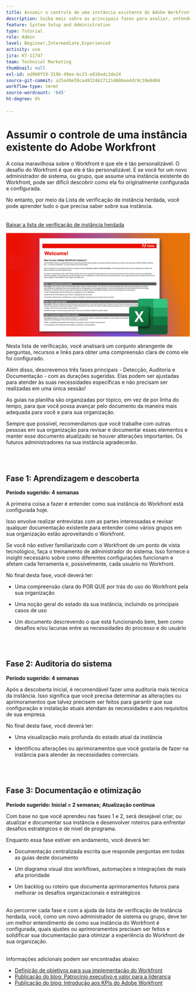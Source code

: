 ```yaml
---
title: Assumir o controle de uma instância existente do Adobe Workfront
description: Saiba mais sobre as principais fases para avaliar, entender e otimizar sua instância do Workfront como um novo administrador de sistema ou grupo.
feature: System Setup and Administration
type: Tutorial
role: Admin
level: Beginner,Intermediate,Experienced
activity: use
jira: KT-11747
team: Technical Marketing
thumbnail: null
exl-id: ad900f59-319b-49ee-bc23-e816edc2de24
source-git-commit: a25a49e59ca483246271214886ea4dc9c10e8d66
workflow-type: tm+mt
source-wordcount: '645'
ht-degree: 0%

---
```


# Assumir o controle de uma instância existente do Adobe Workfront

A coisa maravilhosa sobre o Workfront é que ele é tão personalizável. O desafio do Workfront é que ele é tão personalizável. E se você for um novo administrador de sistema, ou grupo, que assume uma instância existente do Workfront, pode ser difícil descobrir como ela foi originalmente configurada e configurada.

No entanto, por meio da Lista de verificação de instância herdada, você pode aprender tudo o que precisa saber sobre sua instância.\
<br>
</br>
<a href="assets/adobe-workfront-system-admin-playbook-inherited-instance.xlsx" class="spectrum-Button spectrum-Button--outline spectrum-Button--primary spectrum-Button--sizeM">
<span class="spectrum-Button-label has-no-wrap has-text-weight-bold">Baixar a lista de verificação de instância herdada </span>
</a>

![Imagem de lista de verificação de instância herdada](assets/wf-inherited-instance-imagel.jpg)

Nesta lista de verificação, você analisará um conjunto abrangente de perguntas, recursos e links para obter uma compreensão clara de como ele foi configurado.

Além disso, descrevemos três fases principais - Detecção, Auditoria e Documentação - com as durações sugeridas. Elas podem ser ajustadas para atender às suas necessidades específicas e não precisam ser realizadas em uma única sessão!

As guias na planilha são organizadas por tópico, em vez de por linha do tempo, para que você possa avançar pelo documento da maneira mais adequada para você e para sua organização.

Sempre que possível, recomendamos que você trabalhe com outras pessoas em sua organização para revisar e documentar esses elementos e manter esse documento atualizado se houver alterações importantes. Os futuros administradores na sua instância agradecerão.


<br>
</br>

## Fase 1: Aprendizagem e descoberta

<b>Período sugerido: 4 semanas</b>

A primeira coisa a fazer é entender como sua instância do Workfront está configurada hoje.

Isso envolve realizar entrevistas com as partes interessadas e revisar qualquer documentação existente para entender como vários grupos em sua organização estão aproveitando o Workfront.

Se você não estiver familiarizado com o Workfront de um ponto de vista tecnológico, faça o treinamento de administrador do sistema. Isso fornece o insight necessário sobre como diferentes configurações funcionam e afetam cada ferramenta e, possivelmente, cada usuário no Workfront.

No final desta fase, você deverá ter:

* Uma compreensão clara do POR QUE por trás do uso do Workfront pela sua organização

* Uma noção geral do estado da sua instância, incluindo os principais casos de uso

* Um documento descrevendo o que está funcionando bem, bem como desafios e/ou lacunas entre as necessidades do processo e do usuário
<br>
</br>

## Fase 2: Auditoria do sistema

<b>Período sugerido: 4 semanas </b>

Após a descoberta inicial, é recomendável fazer uma auditoria mais técnica da instância. Isso significa que você precisa determinar as alterações ou aprimoramentos que talvez precisem ser feitos para garantir que sua configuração e instalação atuais atendam às necessidades e aos requisitos de sua empresa.

No final desta fase, você deverá ter:

* Uma visualização mais profunda do estado atual da instância

* Identificou alterações ou aprimoramentos que você gostaria de fazer na instância para atender às necessidades comerciais.
<br>
</br>

## Fase 3: Documentação e otimização

<b>Período sugerido: Inicial = 2 semanas; Atualização contínua </b>

Com base no que você aprendeu nas fases 1 e 2, será desejável criar, ou atualizar e documentar sua instância e desenvolver roteiros para enfrentar desafios estratégicos e de nível de programa.

Enquanto essa fase estiver em andamento, você deverá ter:

* Documentação centralizada escrita que responde perguntas em todas as guias deste documento

* Um diagrama visual dos workflows, automações e integrações de mais alta prioridade

* Um backlog ou roteiro que documenta aprimoramentos futuros para melhorar os desafios organizacionais e estratégicos

<br>
Ao percorrer cada fase e com a ajuda da lista de verificação de Instância herdada, você, como um novo administrador de sistema ou grupo, deve ter um melhor entendimento de como sua instância do Workfront é configurada, quais ajustes ou aprimoramentos precisam ser feitos e solidificar sua documentação para otimizar a experiência do Workfront de sua organização.

<br>
</br>

Informações adicionais podem ser encontradas abaixo:
* [Definição de objetivos para sua implementação do Workfront](https://experienceleague.adobe.com/docs/workfront/using/administration-and-setup/get-started-administration/define-wf-goals-objectives.html?lang=en)
* [Publicação do blog: Patrocínio executivo e valor para a liderança](https://experienceleaguecommunities.adobe.com/t5/workfront-blogs/customer-success-tips-executive-sponsorship-and-value-to/ba-p/518353)
* [Publicação do blog: Introdução aos KPIs do Adobe Workfront](https://experienceleaguecommunities.adobe.com/t5/workfront-blogs/kpi-dashboards-in-the-new-workfront-experience-introduction-to/ba-p/549001)
